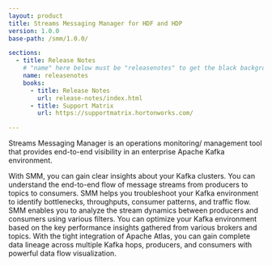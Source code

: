 ```yaml
---
layout: product
title: Streams Messaging Manager for HDF and HDP
version: 1.0.0
base-path: /smm/1.0.0/

sections:
  - title: Release Notes
    # "name" here below must be "releasenotes" to get the black background
    name: releasenotes
    books:
      - title: Release Notes
        url: release-notes/index.html
      - title: Support Matrix
        url: https://supportmatrix.hortonworks.com/

---
```


Streams Messaging Manager is an operations monitoring/ management tool that provides end-to-end visibility in an enterprise Apache Kafka environment.

With SMM, you can gain clear insights about your Kafka clusters. You can understand the end-to-end flow of message streams from producers to topics to consumers. SMM helps you troubleshoot your Kafka environment to identify bottlenecks, throughputs, consumer patterns, and traffic flow. SMM enables you to analyze the stream dynamics between producers and consumers using various filters. You can optimize your Kafka environment based on the key performance insights gathered from various brokers and topics. With the tight integration of Apache Atlas, you can gain complete data lineage across multiple Kafka hops, producers, and consumers with powerful data flow visualization.
